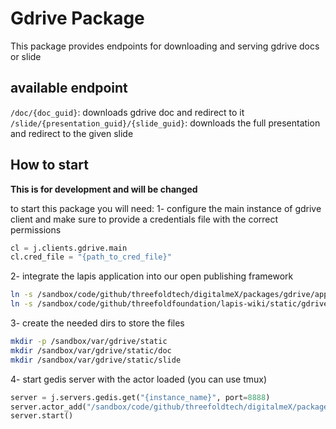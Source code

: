 # Gdrive Package

This package provides endpoints for downloading and serving gdrive docs or slide

## available endpoint

`/doc/{doc_guid}`: downloads gdrive doc and redirect to it
`/slide/{presentation_guid}/{slide_guid}`: downloads the full presentation and redirect to the given slide


## How to start
**This is for development and will be changed**

to start this package you will need:
1- configure the main instance of gdrive client and make sure to provide a credentials file with the correct permissions
```python
cl = j.clients.gdrive.main
cl.cred_file = "{path_to_cred_file}"
```

2- integrate the lapis application into our open publishing framework
```bash
ln -s /sandbox/code/github/threefoldtech/digitalmeX/packages/gdrive/app.moon /sandbox/code/github/threefoldfoundation/lapis-wiki/applications/gdrive.moon
ln -s /sandbox/code/github/threefoldfoundation/lapis-wiki/static/gdrive /sandbox/var/gdrive/static/
```

3- create the needed dirs to store the files
```bash
mkdir -p /sandbox/var/gdrive/static
mkdir /sandbox/var/gdrive/static/doc
mkdir /sandbox/var/gdrive/static/slide
```

4- start gedis server with the actor loaded (you can use tmux)
```python
server = j.servers.gedis.get("{instance_name}", port=8888)
server.actor_add("/sandbox/code/github/threefoldtech/digitalmeX/packages/gdrive/actors/gdrive.py", "default")
server.start()
```
